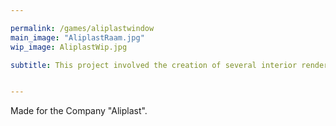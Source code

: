 ```yaml
---

permalink: /games/aliplastwindow
main_image: "AliplastRaam.jpg"
wip_image: AliplastWip.jpg

subtitle: This project involved the creation of several interior renderings of different types of windows and doors. 


---
```


Made for the Company "Aliplast".